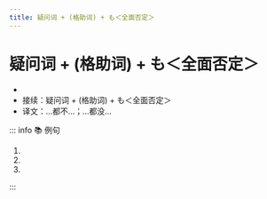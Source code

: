 ```yaml
---
title: 疑问词 + (格助词) + も＜全面否定＞
---
```

            
# 疑问词 + (格助词) + も＜全面否定＞

* <grammer-content sentence="意义：表示**全面否定**。提示助词**「も」**通常与**否定意义的谓语**搭配，当「も」**前面**的格助词是**「が」或「を」**时，一般将「が/を」**省略**。" />
* 接续：疑问词 + (格助词) + も＜全面否定＞
* 译文：...都不...；...都没...

::: info :books: 例句

1. <grammer-content id='1-6-3-0' sentence="[私/わたし]はどこにも[行/い]きませんでした。" trans="我哪儿也没去。" />
2. <grammer-content id='1-6-3-1' sentence="そのあとは**[何/なに]<del>（を）</del>も**しませんでした。" trans="在那之后啥都没做。" />
3. <grammer-content id='1-6-3-2' sentence="[試験/しけん]は**どれ<del>（が）</del>も**[難/むずか]しくなかったです。" trans="考试哪个都不难。" />

:::
